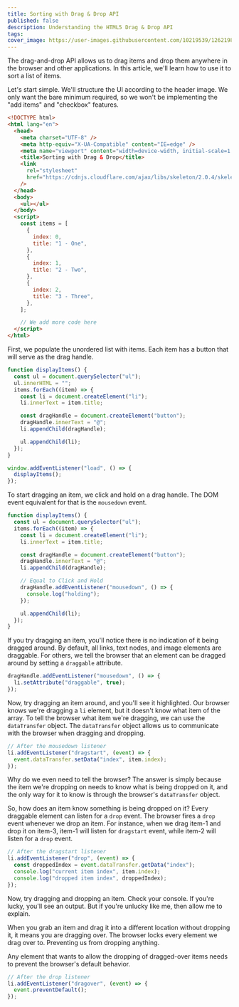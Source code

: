 ```yaml
---
title: Sorting with Drag & Drop API
published: false
description: Understanding the HTML5 Drag & Drop API
tags:
cover_image: https://user-images.githubusercontent.com/10219539/126219879-543edda3-088b-4314-bf6a-0783b86d44cb.png
---
```


The drag-and-drop API allows us to drag items and drop them anywhere in the browser and other applications. In this article, we'll learn how to use it to sort a list of items.

Let's start simple. We'll structure the UI according to the header image. We only want the bare minimum required, so we won't be implementing the "add items" and "checkbox" features.

```html
<!DOCTYPE html>
<html lang="en">
  <head>
    <meta charset="UTF-8" />
    <meta http-equiv="X-UA-Compatible" content="IE=edge" />
    <meta name="viewport" content="width=device-width, initial-scale=1.0" />
    <title>Sorting with Drag & Drop</title>
    <link
      rel="stylesheet"
      href="https://cdnjs.cloudflare.com/ajax/libs/skeleton/2.0.4/skeleton.min.css"
    />
  </head>
  <body>
    <ul></ul>
  </body>
  <script>
    const items = [
      {
        index: 0,
        title: "1 - One",
      },
      {
        index: 1,
        title: "2 - Two",
      },
      {
        index: 2,
        title: "3 - Three",
      },
    ];

    // We add more code here
  </script>
</html>
```

First, we populate the unordered list with items. Each item has a button that will serve as the drag handle.

```js
function displayItems() {
  const ul = document.querySelector("ul");
  ul.innerHTML = "";
  items.forEach((item) => {
    const li = document.createElement("li");
    li.innerText = item.title;

    const dragHandle = document.createElement("button");
    dragHandle.innerText = "@";
    li.appendChild(dragHandle);

    ul.appendChild(li);
  });
}

window.addEventListener("load", () => {
  displayItems();
});
```

To start dragging an item, we click and hold on a drag handle. The DOM event equivalent for that is the `mousedown` event.

```js
function displayItems() {
  const ul = document.querySelector("ul");
  items.forEach((item) => {
    const li = document.createElement("li");
    li.innerText = item.title;

    const dragHandle = document.createElement("button");
    dragHandle.innerText = "@";
    li.appendChild(dragHandle);

    // Equal to Click and Hold
    dragHandle.addEventListener("mousedown", () => {
      console.log("holding");
    });

    ul.appendChild(li);
  });
}
```

If you try dragging an item, you'll notice there is no indication of it being dragged around. By default, all links, text nodes, and image elements are draggable. For others, we tell the browser that an element can be dragged around by setting a `draggable` attribute.

```js
dragHandle.addEventListener("mousedown", () => {
  li.setAttribute("draggable", true);
});
```

Now, try dragging an item around, and you'll see it highlighted. Our browser knows we're dragging a `li` element, but it doesn't know what item of the array. To tell the browser what item we're dragging, we can use the `dataTransfer` object. The `dataTransfer` object allows us to communicate with the browser when dragging and dropping.

```js
// After the mousedown listener
li.addEventListener("dragstart", (event) => {
  event.dataTransfer.setData("index", item.index);
});
```

Why do we even need to tell the browser? The answer is simply because the item we're dropping on needs to know what is being dropped on it, and the only way for it to know is through the browser's `dataTransfer` object.

So, how does an item know something is being dropped on it? Every draggable element can listen for a `drop` event. The browser fires a `drop` event whenever we drop an item. For instance, when we drag item-1 and drop it on item-3, item-1 will listen for `dragstart` event, while item-2 will listen for a `drop` event.

```js
// After the dragstart listener
li.addEventListener("drop", (event) => {
  const droppedIndex = event.dataTransfer.getData("index");
  console.log("current item index", item.index);
  console.log("dropped item index", droppedIndex);
});
```

Now, try dragging and dropping an item. Check your console. If you're lucky, you'll see an output. But if you're unlucky like me, then allow me to explain.

When you grab an item and drag it into a different location without dropping it, it means you are dragging over. The browser locks every element we drag over to. Preventing us from dropping anything.

Any element that wants to allow the dropping of dragged-over items needs to prevent the browser's default behavior.

```js
// After the drop listener
li.addEventListener("dragover", (event) => {
  event.preventDefault();
});
```
